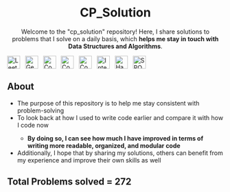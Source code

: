 <!-- Title -->
<h1 align="center">CP_Solution</h1>

<!-- Description -->
<p align="center">Welcome to the "cp_solution" repository! Here, I share solutions to problems that I solve on a daily basis, which <strong>helps me stay in touch with Data Structures and Algorithms</strong>.</p>

<!-- Shields -->
<div class="shields" style="display:flex">
   <img src="https://img.shields.io/badge/Leetcode-205-brightgreen" alt="Leetcode" width="auto" height="30px">&nbsp;&nbsp;&nbsp;
   <img src="https://img.shields.io/badge/GeeksForGeeks-25-brightgreen" alt="GeeksForGeeks" width="auto" height="30px">&nbsp;&nbsp;&nbsp;
   <img src="https://img.shields.io/badge/Codeforces-18-brightgreen" alt="Codeforces" width="auto" height="30px">&nbsp;&nbsp;&nbsp;
   <img src="https://img.shields.io/badge/Codechef-16-brightgreen" alt="Codechef" width="auto" height="30px">&nbsp;&nbsp;&nbsp;
   <img src="https://img.shields.io/badge/CodingNinjas-4-brightgreen" alt="CodingNinjas" width="auto" height="30px">&nbsp;&nbsp;&nbsp;
   <img src="https://img.shields.io/badge/InterviewBit-2-brightgreen" alt="InterviewBit" width="auto" height="30px">&nbsp;&nbsp;&nbsp;
   <img src="https://img.shields.io/badge/HackerEarth-1-brightgreen" alt="HackerEarth" width="auto" height="30px">&nbsp;&nbsp;&nbsp;
   <img src="https://img.shields.io/badge/SPOJ-1-brightgreen" alt="SPOJ" width="auto" height="30px">&nbsp;&nbsp;&nbsp;
</div>
<!-- About -->
<h2>About</h2>
<ul>
  <li>The purpose of this repository is to help me stay consistent with problem-solving </li>
  <li>To look back at how I used to write code earlier and compare it with how I code now</li>
  <ul>
      <li><strong>By doing so, I can see how much I have improved in terms of writing more readable, organized, and modular code</strong></li>
  </ul>
  <li>Additionally, I hope that by sharing my solutions, others can benefit from my experience and improve their own skills as well</li>
</ul>

## Total Problems solved = 272